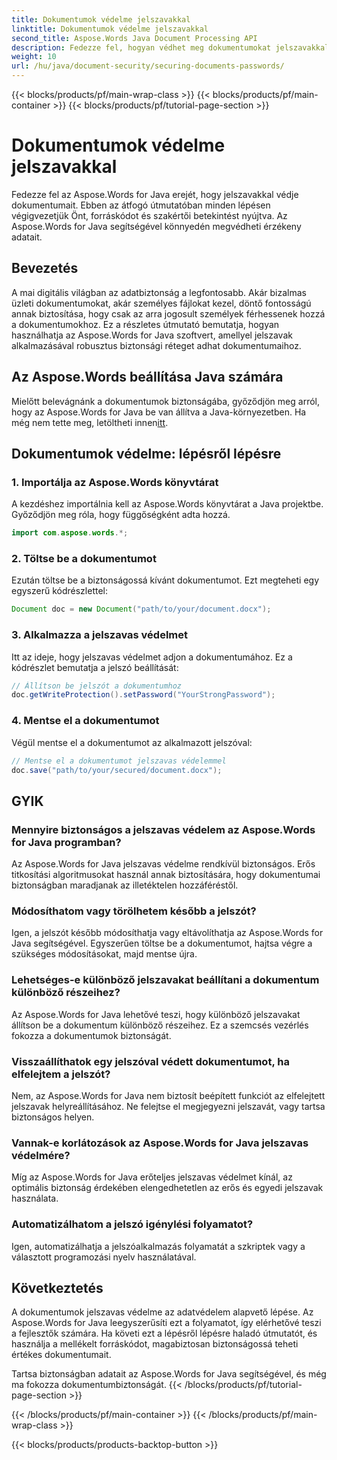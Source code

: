 ```yaml
---
title: Dokumentumok védelme jelszavakkal
linktitle: Dokumentumok védelme jelszavakkal
second_title: Aspose.Words Java Document Processing API
description: Fedezze fel, hogyan védhet meg dokumentumokat jelszavakkal az Aspose.Words for Java használatával. Ez a lépésenkénti útmutató forráskódot és szakértői tippeket tartalmaz. Védje adatait.
weight: 10
url: /hu/java/document-security/securing-documents-passwords/
---
```


{{< blocks/products/pf/main-wrap-class >}}
{{< blocks/products/pf/main-container >}}
{{< blocks/products/pf/tutorial-page-section >}}

# Dokumentumok védelme jelszavakkal


Fedezze fel az Aspose.Words for Java erejét, hogy jelszavakkal védje dokumentumait. Ebben az átfogó útmutatóban minden lépésen végigvezetjük Önt, forráskódot és szakértői betekintést nyújtva. Az Aspose.Words for Java segítségével könnyedén megvédheti érzékeny adatait.


## Bevezetés

A mai digitális világban az adatbiztonság a legfontosabb. Akár bizalmas üzleti dokumentumokat, akár személyes fájlokat kezel, döntő fontosságú annak biztosítása, hogy csak az arra jogosult személyek férhessenek hozzá a dokumentumokhoz. Ez a részletes útmutató bemutatja, hogyan használhatja az Aspose.Words for Java szoftvert, amellyel jelszavak alkalmazásával robusztus biztonsági réteget adhat dokumentumaihoz.

## Az Aspose.Words beállítása Java számára

Mielőtt belevágnánk a dokumentumok biztonságába, győződjön meg arról, hogy az Aspose.Words for Java be van állítva a Java-környezetben. Ha még nem tette meg, letöltheti innen[itt](https://releases.aspose.com/words/java/).

## Dokumentumok védelme: lépésről lépésre

### 1. Importálja az Aspose.Words könyvtárat

A kezdéshez importálnia kell az Aspose.Words könyvtárat a Java projektbe. Győződjön meg róla, hogy függőségként adta hozzá.

```java
import com.aspose.words.*;
```

### 2. Töltse be a dokumentumot

Ezután töltse be a biztonságossá kívánt dokumentumot. Ezt megteheti egy egyszerű kódrészlettel:

```java
Document doc = new Document("path/to/your/document.docx");
```

### 3. Alkalmazza a jelszavas védelmet

Itt az ideje, hogy jelszavas védelmet adjon a dokumentumához. Ez a kódrészlet bemutatja a jelszó beállítását:

```java
// Állítson be jelszót a dokumentumhoz
doc.getWriteProtection().setPassword("YourStrongPassword");
```

### 4. Mentse el a dokumentumot

Végül mentse el a dokumentumot az alkalmazott jelszóval:

```java
// Mentse el a dokumentumot jelszavas védelemmel
doc.save("path/to/your/secured/document.docx");
```

## GYIK

### Mennyire biztonságos a jelszavas védelem az Aspose.Words for Java programban?

Az Aspose.Words for Java jelszavas védelme rendkívül biztonságos. Erős titkosítási algoritmusokat használ annak biztosítására, hogy dokumentumai biztonságban maradjanak az illetéktelen hozzáféréstől.

### Módosíthatom vagy törölhetem később a jelszót?

Igen, a jelszót később módosíthatja vagy eltávolíthatja az Aspose.Words for Java segítségével. Egyszerűen töltse be a dokumentumot, hajtsa végre a szükséges módosításokat, majd mentse újra.

### Lehetséges-e különböző jelszavakat beállítani a dokumentum különböző részeihez?

Az Aspose.Words for Java lehetővé teszi, hogy különböző jelszavakat állítson be a dokumentum különböző részeihez. Ez a szemcsés vezérlés fokozza a dokumentumok biztonságát.

### Visszaállíthatok egy jelszóval védett dokumentumot, ha elfelejtem a jelszót?

Nem, az Aspose.Words for Java nem biztosít beépített funkciót az elfelejtett jelszavak helyreállításához. Ne felejtse el megjegyezni jelszavát, vagy tartsa biztonságos helyen.

### Vannak-e korlátozások az Aspose.Words for Java jelszavas védelmére?

Míg az Aspose.Words for Java erőteljes jelszavas védelmet kínál, az optimális biztonság érdekében elengedhetetlen az erős és egyedi jelszavak használata.

### Automatizálhatom a jelszó igénylési folyamatot?

Igen, automatizálhatja a jelszóalkalmazás folyamatát a szkriptek vagy a választott programozási nyelv használatával.

## Következtetés

A dokumentumok jelszavas védelme az adatvédelem alapvető lépése. Az Aspose.Words for Java leegyszerűsíti ezt a folyamatot, így elérhetővé teszi a fejlesztők számára. Ha követi ezt a lépésről lépésre haladó útmutatót, és használja a mellékelt forráskódot, magabiztosan biztonságossá teheti értékes dokumentumait.

Tartsa biztonságban adatait az Aspose.Words for Java segítségével, és még ma fokozza dokumentumbiztonságát.
{{< /blocks/products/pf/tutorial-page-section >}}

{{< /blocks/products/pf/main-container >}}
{{< /blocks/products/pf/main-wrap-class >}}

{{< blocks/products/products-backtop-button >}}
